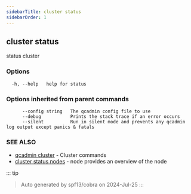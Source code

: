 ```yaml
---
sidebarTitle: cluster status
sidebarOrder: 1
---
```


## cluster status

status cluster

### Options

```
  -h, --help   help for status
```

### Options inherited from parent commands

```
      --config string   The qcadmin config file to use
      --debug           Prints the stack trace if an error occurs
      --silent          Run in silent mode and prevents any qcadmin log output except panics & fatals
```

### SEE ALSO

* [qcadmin cluster](cluster.md)	 - Cluster commands
* [cluster status nodes](cluster_status_nodes.md)	 - node provides an overview of the node

::: tip
>Auto generated by spf13/cobra on 2024-Jul-25
:::